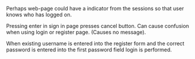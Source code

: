 Perhaps web-page could have a indicator from the sessions so that user knows who has logged on.

Pressing enter in sign in page presses cancel button. Can cause confusion when using login or register page. (Causes no message).

When existing username is entered into the register form and the correct password is entered into the first password field login is performed.